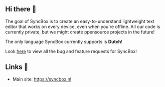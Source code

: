 ## Hi there 👋
The goal of SyncBox is to create an easy-to-understand lightweight text editor that works on every device, even when you're offline. All our code is currently private, but we might create ppensource projects in the future!

The only language SyncBox currently supports is **Dutch**!

Look [here](https://github.com/SyncBoxNL/SyncBox) to view all the bug and feature requests for SyncBox!

## Links 🔗
- Main site: https://syncbox.nl
